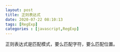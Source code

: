 ```yaml
---
layout: post
title: 正则表达式
date: 2020-07-22 08:10:13
tags: [RegExp]
categories : [javascript,RegExp]
---
```


正则表达式是匹配模式，要么匹配字符，要么匹配位置。